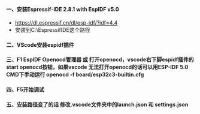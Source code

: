 #### 一、安装Espressif-IDE 2.8.1 with EspIDF v5.0
- https://dl.espressif.cn/dl/esp-idf/?idf=4.4
- 安装到C:\EspressifIDE这个路径

#### 二、VScode安装espidf插件

#### 三、F1 EspIDF Openocd管理器 或 打开openocd，vscode右下脚espidf插件的start openocd按钮，如果vscode 无法打开openocd的话可以用ESP-IDF 5.0 CMD下手动运行 openocd -f board/esp32c3-builtin.cfg

#### 四、F5开始调试

#### 五、安装路径变了的话 修改.vscode文件夹中的launch.json 和 settings.json

